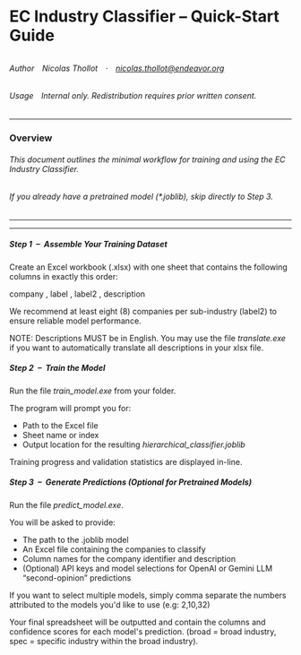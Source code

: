 # **EC Industry Classifier – Quick-Start Guide**

###### 

###### Author Nicolas Thollot · nicolas.thollot@endeavor.org

###### Usage Internal only. Redistribution requires prior written consent.



-------------------------------------------------------------------------------------



### **Overview**



###### This document outlines the minimal workflow for training and using the EC Industry Classifier.

###### If you already have a pretrained model (\*.joblib), skip directly to Step 3.



-------------------------------------------------------------------------------------

-------------------------------------------------------------------------------------



##### Step 1 – Assemble Your Training Dataset



Create an Excel workbook (.xlsx) with one sheet that contains the following columns in exactly this order:



company , label , label2 , description



We recommend at least eight (8) companies per sub-industry (label2) to ensure reliable model performance.



NOTE: Descriptions MUST be in English. You may use the file *translate.exe* if you want to automatically translate all descriptions in your xlsx file. 





##### Step 2 – Train the Model



Run the file *train\_model.exe* from your folder.



The program will prompt you for:



* Path to the Excel file
* Sheet name or index
* Output location for the resulting *hierarchical\_classifier.joblib*



Training progress and validation statistics are displayed in-line.





##### Step 3 – Generate Predictions (Optional for Pretrained Models)



Run the file *predict\_model.exe*. 



You will be asked to provide:



* The path to the .joblib model
* An Excel file containing the companies to classify
* Column names for the company identifier and description
* (Optional) API keys and model selections for OpenAI or Gemini LLM “second-opinion” predictions



If you want to select multiple models, simply comma separate the numbers attributed to the models you'd like to use (e.g: 2,10,32)



Your final spreadsheet will be outputted and contain the columns and confidence scores for each model's prediction. (broad = broad industry, spec = specific industry within the broad industry).





